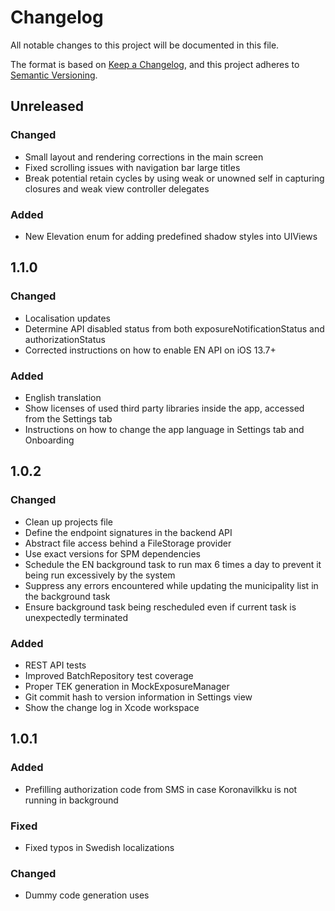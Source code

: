 # Changelog
All notable changes to this project will be documented in this file.

The format is based on [Keep a Changelog](https://keepachangelog.com/en/1.0.0/),
and this project adheres to [Semantic Versioning](https://semver.org/spec/v2.0.0.html).

## Unreleased

### Changed
- Small layout and rendering corrections in the main screen
- Fixed scrolling issues with navigation bar large titles
- Break potential retain cycles by using weak or unowned self in capturing closures and weak view controller delegates

### Added
- New Elevation enum for adding predefined shadow styles into UIViews

## 1.1.0

### Changed
- Localisation updates
- Determine API disabled status from both exposureNotificationStatus and authorizationStatus
- Corrected instructions on how to enable EN API on iOS 13.7+

### Added
- English translation
- Show licenses of used third party libraries inside the app, accessed from the Settings tab
- Instructions on how to change the app language in Settings tab and Onboarding

## 1.0.2

### Changed
- Clean up projects file
- Define the endpoint signatures in the backend API
- Abstract file access behind a FileStorage provider
- Use exact versions for SPM dependencies
- Schedule the EN background task to run max 6 times a day to prevent it being run excessively by the system
- Suppress any errors encountered while updating the municipality list in the background task
- Ensure background task being rescheduled even if current task is unexpectedly terminated

### Added
- REST API tests
- Improved BatchRepository test coverage
- Proper TEK generation in MockExposureManager
- Git commit hash to version information in Settings view
- Show the change log in Xcode workspace

## 1.0.1

### Added
- Prefilling authorization code from SMS in case Koronavilkku is not running in background

### Fixed
- Fixed typos in Swedish localizations

### Changed
- Dummy code generation uses
